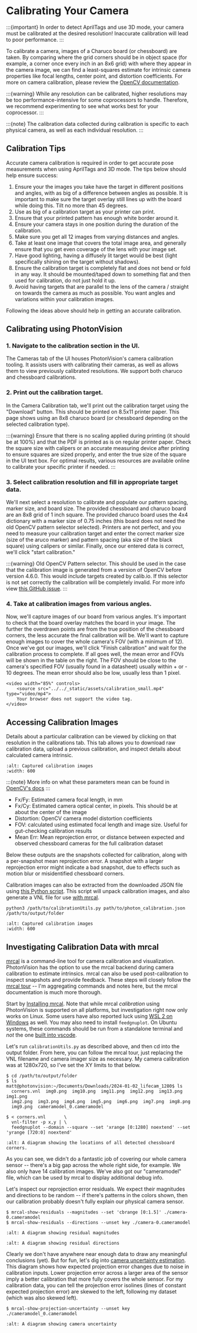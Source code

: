 # Calibrating Your Camera

:::{important}
In order to detect AprilTags and use 3D mode, your camera must be calibrated at the desired resolution! Inaccurate calibration will lead to poor performance.
:::

To calibrate a camera, images of a Charuco board (or chessboard) are taken. By comparing where the grid corners should be in object space (for example, a corner once every inch in an 8x6 grid) with where they appear in the camera image, we can find a least-squares estimate for intrinsic camera properties like focal lengths, center point, and distortion coefficients. For more on camera calibration, please review the [OpenCV documentation](https://docs.opencv.org/4.x/dc/dbb/tutorial_py_calibration.html).

:::{warning}
While any resolution can be calibrated, higher resolutions may be too performance-intensive for some coprocessors to handle. Therefore, we recommend experimenting to see what works best for your coprocessor.
:::

:::{note}
The calibration data collected during calibration is specific to each physical camera, as well as each individual resolution.
:::

## Calibration Tips

Accurate camera calibration is required in order to get accurate pose measurements when using AprilTags and 3D mode. The tips below should help ensure success:

01. Ensure your the images you take have the target in different positions and angles, with as big of a difference between angles as possible. It is important to make sure the target overlay still lines up with the board while doing this. Tilt no more than 45 degrees.
02. Use as big of a calibration target as your printer can print.
03. Ensure that your printed pattern has enough white border around it.
04. Ensure your camera stays in one position during the duration of the calibration.
05. Make sure you get all 12 images from varying distances and angles.
06. Take at least one image that covers the total image area, and generally ensure that you get even coverage of the lens with your image set.
07. Have good lighting, having a diffusely lit target would be best (light specifically shining on the target without shadows).
08. Ensure the calibration target is completely flat and does not bend or fold in any way. It should be mounted/taped down to something flat and then used for calibration, do not just hold it up.
09. Avoid having targets that are parallel to the lens of the camera / straight on towards the camera as much as possible. You want angles and variations within your calibration images.

Following the ideas above should help in getting an accurate calibration.

## Calibrating using PhotonVision

### 1. Navigate to the calibration section in the UI.

The Cameras tab of the UI houses PhotonVision's camera calibration tooling. It assists users with calibrating their cameras, as well as allows them to view previously calibrated resolutions. We support both charuco and chessboard calibrations.

### 2. Print out the calibration target.

In the Camera Calibration tab, we'll print out the calibration target using the "Download" button. This should be printed on 8.5x11 printer paper. This page shows using an 8x8 charuco board (or chessboard depending on the selected calibration type).

:::{warning}
Ensure that there is no scaling applied during printing (it should be at 100%) and that the PDF is printed as is on regular printer paper. Check the square size with calipers or an accurate measuring device after printing to ensure squares are sized properly, and enter the true size of the square in the UI text box. For optimal results, various resources are available online to calibrate your specific printer if needed.
:::

### 3. Select calibration resolution and fill in appropriate target data.

We'll next select a resolution to calibrate and populate our pattern spacing, marker size, and board size. The provided chessboard and charuco board are an 8x8 grid of 1 inch square. The provided charuco board uses the 4x4 dictionary with a marker size of 0.75 inches (this board does not need the old OpenCV pattern selector selected). Printers are not perfect, and you need to measure your calibration target and enter the correct marker size (size of the aruco marker) and pattern spacing (aka size of the black square) using calipers or similar. Finally, once our entered data is correct, we'll click "start calibration."

:::{warning} Old OpenCV Pattern selector. This should be used in the case that the calibration image is generated from a version of OpenCV before version 4.6.0. This would include targets created by calib.io. If this selector is not set correctly the calibration will be completely invalid. For more info view [this GitHub issue](https://github.com/opencv/opencv_contrib/issues/3291).
:::

### 4. Take at calibration images from various angles.

Now, we'll capture images of our board from various angles. It's important to check that the board overlay matches the board in your image. The further the overdrawn points are from the true position of the chessboard corners, the less accurate the final calibration will be. We'll want to capture enough images to cover the whole camera's FOV (with a minimum of 12). Once we've got our images, we'll click "Finish calibration" and wait for the calibration process to complete. If all goes well, the mean error and FOVs will be shown in the table on the right. The FOV should be close to the camera's specified FOV (usually found in a datasheet) usually within + or - 10 degrees. The mean error should also be low, usually less than 1 pixel.

```{raw} html
<video width="85%" controls>
    <source src="../../_static/assets/calibration_small.mp4" type="video/mp4">
    Your browser does not support the video tag.
</video>
```

## Accessing Calibration Images

Details about a particular calibration can be viewed by clicking on that resolution in the calibrations tab. This tab allows you to download raw calibration data, upload a previous calibration, and inspect details about calculated camera intrinsic.

```{image} images/cal-details.png
:alt: Captured calibration images
:width: 600
```

:::{note}
More info on what these parameters mean can be found in [OpenCV's docs](https://docs.opencv.org/4.8.0/d4/d94/tutorial_camera_calibration.html)
:::

- Fx/Fy: Estimated camera focal length, in mm
- Fx/Cy: Estimated camera optical center, in pixels. This should be at about the center of the image
- Distortion: OpenCV camera model distortion coefficients
- FOV: calculated using estimated focal length and image size. Useful for gut-checking calibration results
- Mean Err: Mean reprojection error, or distance between expected and observed chessboard cameras for the full calibration dataset

Below these outputs are the snapshots collected for calibration, along with a per-snapshot mean reprojection error. A snapshot with a larger reprojection error might indicate a bad snapshot, due to effects such as motion blur or misidentified chessboard corners.

Calibration images can also be extracted from the downloaded JSON file using [this Python script](https://raw.githubusercontent.com/PhotonVision/photonvision/main/devTools/calibrationUtils.py). This script will unpack calibration images, and also generate a VNL file for use [with mrcal](https://mrcal.secretsauce.net/).

```
python3 /path/to/calibrationUtils.py path/to/photon_calibration.json /path/to/output/folder
```

```{image} images/unpacked-json.png
:alt: Captured calibration images
:width: 600
```

## Investigating Calibration Data with mrcal

[mrcal](https://mrcal.secretsauce.net/tour.html) is a command-line tool for camera calibration and visualization. PhotonVision has the option to use the mrcal backend during camera calibration to estimate intrinsics. mrcal can also be used post-calibration to inspect snapshots and provide feedback. These steps will closely follow the [mrcal tour](https://mrcal.secretsauce.net/tour-initial-calibration.html) -- I'm aggregating commands and notes here, but the mrcal documentation is much more thorough.

Start by [Installing mrcal](https://mrcal.secretsauce.net/install.html). Note that while mrcal *calibration* using PhotonVision is supported on all platforms, but investigation right now only works on Linux. Some users have also reported luck using [WSL 2 on Windows](https://learn.microsoft.com/en-us/windows/wsl/tutorials/gui-apps) as well. You may also need to install `feedgnuplot`. On Ubuntu systems, these commands should be run from a standalone terminal and *not* the one [built into vscode](https://github.com/ros2/ros2/issues/1406).

Let's run `calibrationUtils.py` as described above, and then cd into the output folder. From here, you can follow the mrcal tour, just replacing the VNL filename and camera imager size as necessary. My camera calibration was at 1280x720, so I've set the XY limits to that below.

```
$ cd /path/to/output/folder
$ ls
matt@photonvision:~/Documents/Downloads/2024-01-02_lifecam_1280$ ls
  corners.vnl  img0.png  img10.png  img11.png  img12.png  img13.png  img1.png
  img2.png  img3.png  img4.png  img5.png  img6.png  img7.png  img8.png
  img9.png  cameramodel_0.cameramodel

$ < corners.vnl       \
  vnl-filter -p x,y | \
  feedgnuplot --domain --square --set 'xrange [0:1280] noextend' --set 'yrange [720:0] noextend'
```

```{image} images/mrcal-coverage.svg
:alt: A diagram showing the locations of all detected chessboard corners.
```

As you can see, we didn't do a fantastic job of covering our whole camera sensor -- there's a big gap across the whole right side, for example. We also only have 14 calibration images. We've also got our "cameramodel" file, which can be used by mrcal to display additional debug info.

Let's inspect our reprojection error residuals. We expect their magnitudes and directions to be random -- if there's patterns in the colors shown, then our calibration probably doesn't fully explain our physical camera sensor.

```
$ mrcal-show-residuals --magnitudes --set 'cbrange [0:1.5]' ./camera-0.cameramodel
$ mrcal-show-residuals --directions --unset key ./camera-0.cameramodel
```

```{image} images/residual-magnitudes.svg
:alt: A diagram showing residual magnitudes
```

```{image} images/residual-directions.svg
:alt: A diagram showing residual directions
```

Clearly we don't have anywhere near enough data to draw any meaningful conclusions (yet). But for fun, let's dig into [camera uncertainty estimation](https://mrcal.secretsauce.net/tour-uncertainty.html). This diagram shows how expected projection error changes due to noise in calibration inputs. Lower projection error across a larger area of the sensor imply a better calibration that more fully covers the whole sensor. For my calibration data, you can tell the projection error isolines (lines of constant expected projection error) are skewed to the left, following my dataset (which was also skewed left).

```
$ mrcal-show-projection-uncertainty --unset key ./cameramodel_0.cameramodel
```

```{image} images/camera-uncertainty.svg
:alt: A diagram showing camera uncertainty
```
